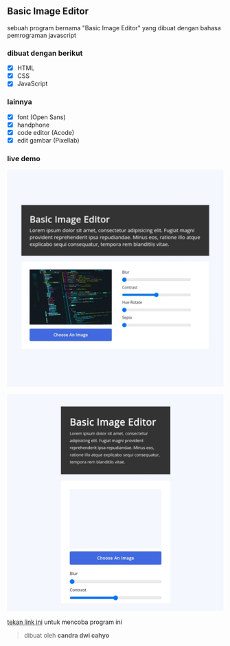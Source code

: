 ## Basic Image Editor

sebuah program bernama "Basic Image Editor" yang dibuat dengan bahasa pemrograman javascript

### dibuat dengan berikut

- [x] HTML
- [x] CSS
- [x] JavaScript

### lainnya

- [x] font (Open Sans)
- [x] handphone
- [x] code editor (Acode)
- [x] edit gambar (Pixellab)

### live demo

![image1](https://github.com/candradwicahyo/basic-image-editor/blob/master/preview1.jpg)

![image2](https://github.com/candradwicahyo/basic-image-editor/blob/master/preview2.jpg)

[tekan link ini](https://candradwicahyo.github.io/basic-image-editor) untuk mencoba program ini

> dibuat oleh **candra dwi cahyo**